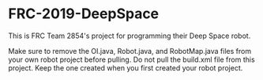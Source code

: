 # FRC-2019-DeepSpace

This is  FRC Team 2854's project for programming their Deep Space robot.

Make sure to remove the OI.java, Robot.java, and RobotMap.java files from your own robot project before pulling.
Do not pull the build.xml file from this project. Keep the one created when you first created your robot project. 
